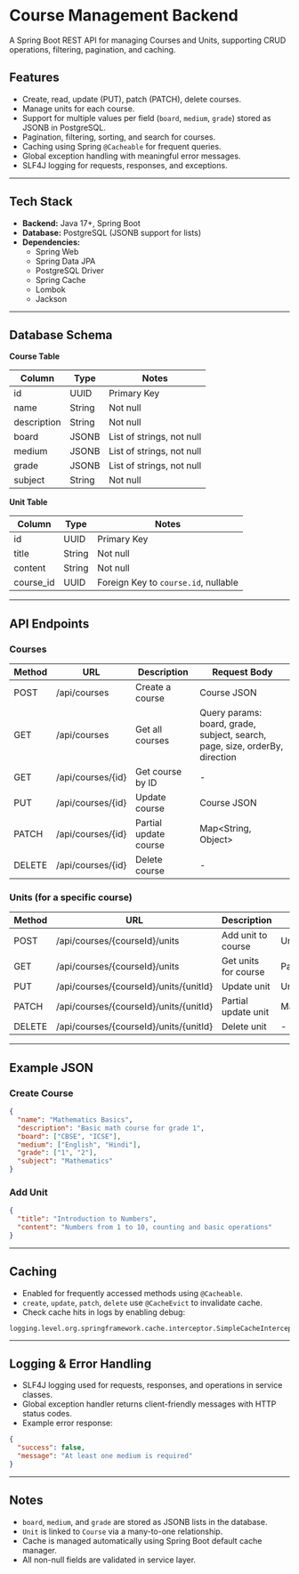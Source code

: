 # Course Management Backend

A Spring Boot REST API for managing Courses and Units, supporting CRUD operations, filtering, pagination, and caching.



## Features

* Create, read, update (PUT), patch (PATCH), delete courses.
* Manage units for each course.
* Support for multiple values per field (`board`, `medium`, `grade`) stored as JSONB in PostgreSQL.
* Pagination, filtering, sorting, and search for courses.
* Caching using Spring `@Cacheable` for frequent queries.
* Global exception handling with meaningful error messages.
* SLF4J logging for requests, responses, and exceptions.

---

## Tech Stack

* **Backend:** Java 17+, Spring Boot
* **Database:** PostgreSQL (JSONB support for lists)
* **Dependencies:**
    * Spring Web
    * Spring Data JPA
    * PostgreSQL Driver
    * Spring Cache
    * Lombok
    * Jackson

---





## Database Schema

**Course Table**

| Column      | Type   | Notes                     |
| ----------- | ------ | ------------------------- |
| id          | UUID   | Primary Key               |
| name        | String | Not null                  |
| description | String | Not null                  |
| board       | JSONB  | List of strings, not null |
| medium      | JSONB  | List of strings, not null |
| grade       | JSONB  | List of strings, not null |
| subject     | String | Not null                  |

**Unit Table**

| Column    | Type   | Notes                                |
| --------- | ------ | ------------------------------------ |
| id        | UUID   | Primary Key                          |
| title     | String | Not null                             |
| content   | String | Not null                             |
| course_id | UUID   | Foreign Key to `course.id`, nullable |

---

## API Endpoints

### Courses

| Method | URL               | Description           | Request Body                                                                |
| ------ | ----------------- | --------------------- | --------------------------------------------------------------------------- |
| POST   | /api/courses      | Create a course       | Course JSON                                                                 |
| GET    | /api/courses      | Get all courses       | Query params: board, grade, subject, search, page, size, orderBy, direction |
| GET    | /api/courses/{id} | Get course by ID      | -                                                                           |
| PUT    | /api/courses/{id} | Update course         | Course JSON                                                                 |
| PATCH  | /api/courses/{id} | Partial update course | Map<String, Object>                                                         |
| DELETE | /api/courses/{id} | Delete course         | -                                                                           |

### Units (for a specific course)

| Method | URL                                    | Description          | Request Body       |
| ------ | -------------------------------------- | -------------------- | ------------------ |
| POST   | /api/courses/{courseId}/units          | Add unit to course   | Unit JSON          |
| GET    | /api/courses/{courseId}/units          | Get units for course | Pageable params    |
| PUT    | /api/courses/{courseId}/units/{unitId} | Update unit          | Unit JSON          |
| PATCH  | /api/courses/{courseId}/units/{unitId} | Partial update unit  | Map<String,Object> |
| DELETE | /api/courses/{courseId}/units/{unitId} | Delete unit          | -                  |

---

## Example JSON

### Create Course

```json
{
  "name": "Mathematics Basics",
  "description": "Basic math course for grade 1",
  "board": ["CBSE", "ICSE"],
  "medium": ["English", "Hindi"],
  "grade": ["1", "2"],
  "subject": "Mathematics"
}
```

### Add Unit

```json
{
  "title": "Introduction to Numbers",
  "content": "Numbers from 1 to 10, counting and basic operations"
}
```

---

## Caching

* Enabled for frequently accessed methods using `@Cacheable`.
* `create`, `update`, `patch`, `delete` use `@CacheEvict` to invalidate cache.
* Check cache hits in logs by enabling debug:

```properties
logging.level.org.springframework.cache.interceptor.SimpleCacheInterceptor=DEBUG
```

---

## Logging & Error Handling

* SLF4J logging used for requests, responses, and operations in service classes.
* Global exception handler returns client-friendly messages with HTTP status codes.
* Example error response:

```json
{
  "success": false,
  "message": "At least one medium is required"
}
```

---

## Notes

* `board`, `medium`, and `grade` are stored as JSONB lists in the database.
* `Unit` is linked to `Course` via a many-to-one relationship.
* Cache is managed automatically using Spring Boot default cache manager.
* All non-null fields are validated in service layer.
